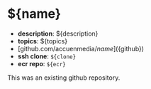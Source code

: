 # ${name}

- **description**: ${description}
- **topics**: ${topics}
- [github.com/accuenmedia/${name}](${github})
- **ssh clone**: `${clone}`
- **ecr repo**: `${ecr}`


This was an existing github repository.